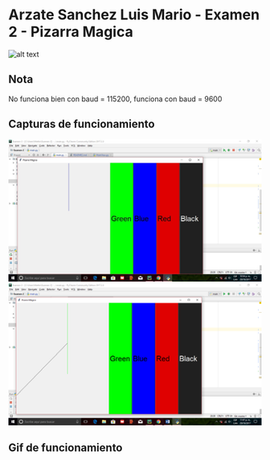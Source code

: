 Arzate Sanchez Luis Mario - Examen 2 - Pizarra Magica
======
![alt text](ReadmeAssets/examen-bob.gif "Examen Bob")

## Nota
No funciona bien con baud = 115200, funciona con baud = 9600

## Capturas de funcionamiento

![alt text](ReadmeAssets/Funcionando.jpg )
![alt text](ReadmeAssets/Funcionamiento_2.jpg.png )
## Gif de funcionamiento
